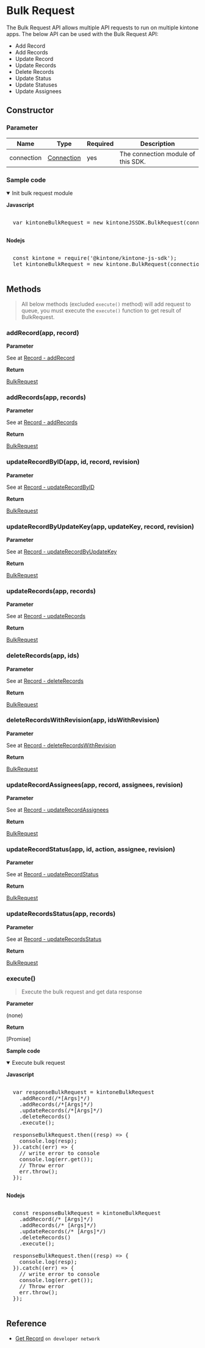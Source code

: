 # Bulk Request

The Bulk Request API allows multiple API requests to run on multiple kintone apps. The below API can be used with the Bulk Request API:

- Add Record
- Add Records
- Update Record
- Update Records
- Delete Records
- Update Status
- Update Statuses
- Update Assignees

## Constructor

### **Parameter**

| Name| Type| Required| Description |
| --- | --- | --- | --- |
| connection | [Connection](../connection) | yes | The connection module of this SDK.

### **Sample code**

<details class="tab-container" open>
<Summary>Init bulk request module</Summary>

<strong class="tab-name">Javascript</strong>

<pre class="inline-code">

  var kintoneBulkRequest = new kintoneJSSDK.BulkRequest(connection);

</pre>

<strong class="tab-name">Nodejs</strong>

<pre class="inline-code">

  const kintone = require('@kintone/kintone-js-sdk');
  let kintoneBulkRequest = new kintone.BulkRequest(connection);

</pre>

</details>

## Methods

> All below methods (excluded `execute()` method) will add request to queue, you must execute the `execute()` function to get result of BulkRequest.

### addRecord(app, record)

**Parameter**

See at [Record - addRecord](../record#addrecordapp-record)

**Return**

[BulkRequest](#bulkrequest)

### addRecords(app, records)

**Parameter**

See at [Record - addRecords](../record#addrecordsapp-records)

**Return**

[BulkRequest](#bulkrequest)

### updateRecordByID(app, id, record, revision)

**Parameter**

See at [Record - updateRecordByID](../record#updaterecordbyidapp-id-record-revision)

**Return**

[BulkRequest](#bulkrequest)

### updateRecordByUpdateKey(app, updateKey, record, revision)

**Parameter**

See at [Record - updateRecordByUpdateKey](../record#updaterecordbyupdatekeyapp-updatekey-record-revision)

**Return**

[BulkRequest](#bulkrequest)

### updateRecords(app, records)

**Parameter**

See at [Record - updateRecords](../record#updaterecordsapp-records)

**Return**

[BulkRequest](#bulkrequest)

### deleteRecords(app, ids)

**Parameter**

See at [Record - deleteRecords](../record#deleterecordsapp-ids)

**Return**

[BulkRequest](#bulkrequest)

### deleteRecordsWithRevision(app, idsWithRevision)

**Parameter**

See at [Record - deleteRecordsWithRevision](../record#deleterecordswithrevisionapp-idswithrevision)

**Return**

[BulkRequest](#bulkrequest)

### updateRecordAssignees(app, record, assignees, revision)

**Parameter**

See at [Record - updateRecordAssignees](../record#updaterecordassigneesapp-id-assignees-revision)

**Return**

[BulkRequest](#bulkrequest)

### updateRecordStatus(app, id, action, assignee, revision)

**Parameter**

See at [Record - updateRecordStatus](../record#updaterecordstatusapp-id-action-assignee-revision)

**Return**

[BulkRequest](#bulkrequest)

### updateRecordsStatus(app, records)

**Parameter**

See at [Record - updateRecordsStatus](../record#updaterecordsstatusapp-records)

**Return**

[BulkRequest](#bulkrequest)

### execute()

> Execute the bulk request and get data response

**Parameter**

(none)

**Return**

[Promise]

**Sample code**

<details class="tab-container" open>
<Summary>Execute bulk request</Summary>

<strong class="tab-name">Javascript</strong>

<pre class="inline-code">

  var responseBulkRequest = kintoneBulkRequest
    .addRecord(/*[Args]*/)
    .addRecords(/*[Args]*/)
    .updateRecords(/*[Args]*/)
    .deleteRecords()
    .execute();

  responseBulkRequest.then((resp) => {
    console.log(resp);
  }).catch((err) => {
    // write error to console
    console.log(err.get());
    // Throw error
    err.throw();
  });

</pre>

<strong class="tab-name">Nodejs</strong>

<pre class="inline-code">

  const responseBulkRequest = kintoneBulkRequest
    .addRecord(/* [Args]*/)
    .addRecords(/* [Args]*/)
    .updateRecords(/* [Args]*/)
    .deleteRecords()
    .execute();

  responseBulkRequest.then((resp) => {
    console.log(resp);
  }).catch((err) => {
    // write error to console
    console.log(err.get());
    // Throw error
    err.throw();
  });
  
</pre>

</details>

## Reference

- [Get Record](https://developer.kintone.io/hc/en-us/articles/213149287/) `on developer network`